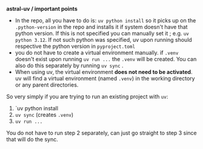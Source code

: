 **astral-uv / important points**

- In the repo, all you have to do is: `uv python install` so it picks up on the `.python-version` in the repo and installs it if system doesn't have that python version. If this is not specified you can manually set it ; e.g. `uv python 3.12`. If not such python was specified, uv upon running should respective the python version in `pyproject.toml`
- you do not have to create a virtual environment manually. if `.venv` doesn't exist upon running `uv run ...` the `.venv` will be created. You can also do this separately by running `uv sync` . 
- When using uv, the virtual environment **does not need to be activated**. uv will find a virtual environment (named `.venv`) in the working directory or any parent directories.

So very simply if you are trying to run an existing project with `uv`:
1. `uv python install
2. `uv sync` (creates `.venv`)
3. `uv run ...`

You do not have to run step 2 separately, can just go straight to step 3 since that will do the sync. 